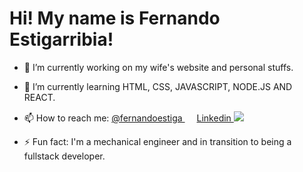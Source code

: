 <h1>Hi! My name is Fernando Estigarribia!</h1>

- 🔭 I’m currently working on my wife's website and personal stuffs.

- 🌱 I’m currently learning HTML, CSS, JAVASCRIPT, NODE.JS AND REACT.

- 📫 How to reach me: <a href="https://www.instagram.com/fernandoestiga" target="_blank"> @fernandoestiga </a> <img src="https://cdn-icons-png.flaticon.com/512/87/87390.png" width="15" height="15"> <a href="https://www.linkedin.com/in/fernando-estigarribia" target="_blank"> Linkedin </a> <img src="https://www.google.com/url?sa=i&url=https%3A%2F%2Ficonscout.com%2Ficon%2Flinkedin-149&psig=AOvVaw08oiVGn8k4VBbNgclOwnsR&ust=1671645377302000&source=images&cd=vfe&ved=0CBAQjRxqFwoTCNDMgr3iiPwCFQAAAAAdAAAAABAE](https://cdn.iconscout.com/icon/free/png-256/linkedin-192-739517.png"> 

- ⚡ Fun fact: I'm a mechanical engineer and in transition to being a fullstack developer.
